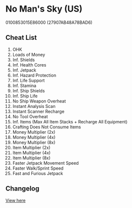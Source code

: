 # No Man's Sky (US)
0100853015E86000 (27907AB48A78BAD6)

## Cheat List
1. OHK
1. Loads of Money
1. Inf. Shields
1. Inf. Health Cores
1. Inf. Jetpack
1. Inf. Hazard Protection
1. Inf. Life Support
1. Inf. Stamina
1. Inf. Ship Shields
1. Inf. Ship Life
1. No Ship Weapon Overheat
1. Instant Analysis Scan
1. Instant Scanner Recharge
1. No Tool Overheat
1. Inf. Items (Max All Item Stacks + Recharge All Equipment)
1. Crafting Does Not Consume Items
1. Money Multiplier (2x)
1. Money Multiplier (4x)
1. Money Multiplier (8x)
1. Item Multiplier (2x)
1. Item Multiplier (4x)
1. Item Multiplier (8x)
1. Faster Jetpack Movement Speed
1. Faster Walk/Sprint Speed
1. Fast and Furious Jetpack

## Changelog
[View here](./CHANGELOG.md)